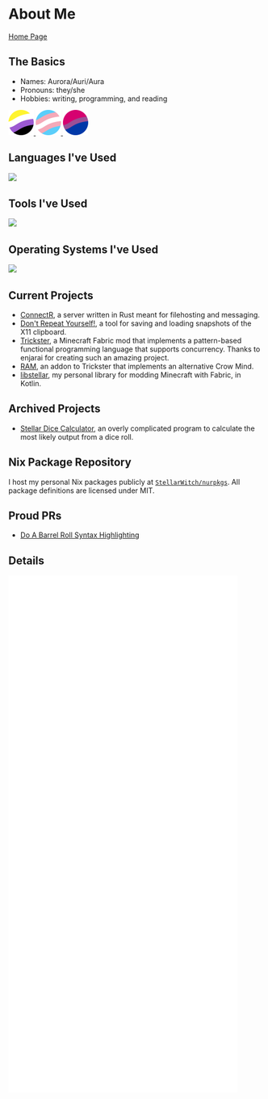 # About Me

[Home Page](https://stellarwitch7.github.io)

## The Basics

- Names: Aurora/Auri/Aura
- Pronouns: they/she
- Hobbies: writing, programming, and reading

<a href="https://pride-gen.rash.codes">
  <img src="https://raw.githubusercontent.com/StellarWitch7/StellarWitch7/main/enby.svg" width="50" height="50">
</a>
<a href="https://pride-gen.rash.codes">
  <img src="https://raw.githubusercontent.com/StellarWitch7/StellarWitch7/main/trans.svg" width="50" height="50">
</a>
<a href="https://pride-gen.rash.codes">
  <img src="https://raw.githubusercontent.com/StellarWitch7/StellarWitch7/main/bi.svg" width="50" height="50">
</a>

## Languages I've Used

[![](https://skillicons.dev/icons?i=rust,cs,scala,nix,java,bash,md,py,mysql)](https://skillicons.dev)

## Tools I've Used

[![](https://skillicons.dev/icons?i=git,neovim,visualstudio,vscode,rider,idea,clion,pycharm,octave,blender)](https://skillicons.dev)

## Operating Systems I've Used

[![](https://skillicons.dev/icons?i=nix,arch,windows)](https://skillicons.dev)

## Current Projects

- [ConnectR](https://github.com/StellarWitch7/connectr), a server written in Rust meant for filehosting and messaging.
- [Don't Repeat Yourself!](https://github.com/StellarWitch7/dont-repeat-yourself), a tool for saving and loading snapshots of the X11 clipboard. 
- [Trickster](https://github.com/enjarai/trickster), a Minecraft Fabric mod that implements a pattern-based functional programming language that supports concurrency. Thanks to enjarai for creating such an amazing project.
- [RAM](https://github.com/StellarWitch7/ram), an addon to Trickster that implements an alternative Crow Mind. 
- [libstellar](https://github.com/StellarWitch7/libstellar), my personal library for modding Minecraft with Fabric, in Kotlin. 

## Archived Projects

- [Stellar Dice Calculator](https://github.com/StellarWitch7/DiceCalculator), an overly complicated program to calculate the most likely output from a dice roll. 

## Nix Package Repository

I host my personal Nix packages publicly at [`StellarWitch/nurpkgs`](https://github.com/StellarWitch7/nurpkgs). All package definitions are licensed under MIT. 

## Proud PRs

- [Do A Barrel Roll Syntax Highlighting](https://github.com/enjarai/do-a-barrel-roll/pull/103)

## Details

[![Metrics](https://raw.githubusercontent.com/StellarWitch7/StellarWitch7/main/github-metrics.svg)](https://github.com/lowlighter/metrics)

